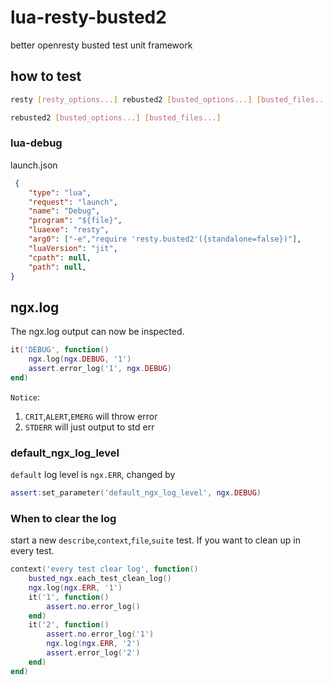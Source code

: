 # lua-resty-busted2
better openresty busted test unit framework
## how to test
``` sh
resty [resty_options...] rebusted2 [busted_options...] [busted_files...]
```
``` sh
rebusted2 [busted_options...] [busted_files...]
```
### lua-debug
launch.json
```json
 {
    "type": "lua",
    "request": "launch",
    "name": "Debug",
    "program": "${file}",
    "luaexe": "resty",
    "arg0": ["-e","require 'resty.busted2'({standalone=false})"],
    "luaVersion": "jit",
    "cpath": null,
    "path": null,
}
```
## ngx.log
The ngx.log output can now be inspected.
```lua
it('DEBUG', function()
    ngx.log(ngx.DEBUG, '1')
    assert.error_log('1', ngx.DEBUG)
end)
```
`Notice`:
1. `CRIT`,`ALERT`,`EMERG` will throw error
2. `STDERR` will just output to std err
### default_ngx_log_level
`default` log level is `ngx.ERR`, changed by
```lua
assert:set_parameter('default_ngx_log_level', ngx.DEBUG)
```
### When to clear the log
start a new `describe`,`context`,`file`,`suite` test.
If you want to clean up in every test.
```lua
context('every test clear log', function()
    busted_ngx.each_test_clean_log()
    ngx.log(ngx.ERR, '1')
    it('1', function()
        assert.no.error_log()
    end)
    it('2', function()
        assert.no.error_log('1')
        ngx.log(ngx.ERR, '2')
        assert.error_log('2')
    end)
end)
```

